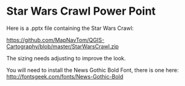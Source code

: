 # Star Wars Crawl Power Point
Here is a .pptx file containing the Star Wars Crawl:

https://github.com/MapNavTom/QGIS-Cartography/blob/master/StarWarsCrawl.zip

The sizing needs adjusting to improve the look.

You will need to install the News Gothic Bold Font, there is one here: http://fontsgeek.com/fonts/News-Gothic-Bold
